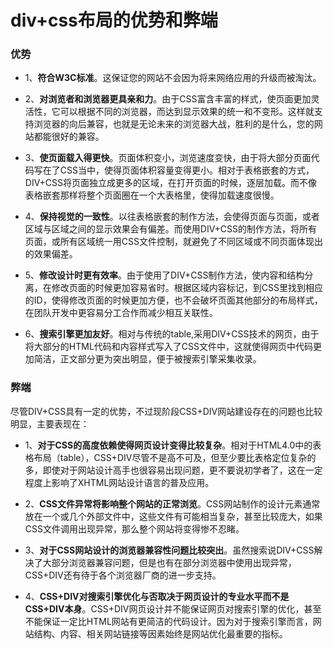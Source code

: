 # div+css布局的优势和弊端

### 优势

- 1、**符合W3C标准**。这保证您的网站不会因为将来网络应用的升级而被淘汰。

- 2、**对浏览者和浏览器更具亲和力**。由于CSS富含丰富的样式，使页面更加灵活性，它可以根据不同的浏览器，而达到显示效果的统一和不变形。这样就支持浏览器的向后兼容，也就是无论未来的浏览器大战，胜利的是什么，您的网站都能很好的兼容。

- 3、**使页面载入得更快**。页面体积变小，浏览速度变快，由于将大部分页面代码写在了CSS当中，使得页面体积容量变得更小。相对于表格嵌套的方式，DIV+CSS将页面独立成更多的区域，在打开页面的时候，逐层加载。而不像表格嵌套那样将整个页面圈在一个大表格里，使得加载速度很慢。

- 4、**保持视觉的一致性**。以往表格嵌套的制作方法，会使得页面与页面，或者区域与区域之间的显示效果会有偏差。而使用DIV+CSS的制作方法，将所有页面，或所有区域统一用CSS文件控制，就避免了不同区域或不同页面体现出的效果偏差。

- 5、**修改设计时更有效率**。由于使用了DIV+CSS制作方法，使内容和结构分离，在修改页面的时候更加容易省时。根据区域内容标记，到CSS里找到相应的ID，使得修改页面的时候更加方便，也不会破坏页面其他部分的布局样式，在团队开发中更容易分工合作而减少相互关联性。

- 6、**搜索引擎更加友好**。相对与传统的table,采用DIV+CSS技术的网页，由于将大部分的HTML代码和内容样式写入了CSS文件中，这就使得网页中代码更加简洁，正文部分更为突出明显，便于被搜索引擎采集收录。

### 弊端

尽管DIV+CSS具有一定的优势，不过现阶段CSS+DIV网站建设存在的问题也比较明显，主要表现在：

- 1、**对于CSS的高度依赖使得网页设计变得比较复杂**。相对于HTML4.0中的表格布局（table），CSS+DIV尽管不是高不可及，但至少要比表格定位复杂的多，即使对于网站设计高手也很容易出现问题，更不要说初学者了，这在一定程度上影响了XHTML网站设计语言的普及应用。

- 2、**CSS文件异常将影响整个网站的正常浏览**。CSS网站制作的设计元素通常放在一个或几个外部文件中，这些文件有可能相当复杂，甚至比较庞大，如果CSS文件调用出现异常，那么整个网站将变得惨不忍睹。

- 3、**对于CSS网站设计的浏览器兼容性问题比较突出**。虽然搜索说DIV+CSS解决了大部分浏览器兼容问题，但是也有在部分浏览器中使用出现异常，CSS+DIV还有待于各个浏览器厂商的进一步支持。

- 4、**CSS+DIV对搜索引擎优化与否取决于网页设计的专业水平而不是CSS+DIV本身**。CSS+DIV网页设计并不能保证网页对搜索引擎的优化，甚至不能保证一定比HTML网站有更简洁的代码设计。因为对于搜索引擎而言，网站结构、内容、相关网站链接等因素始终是网站优化最重要的指标。